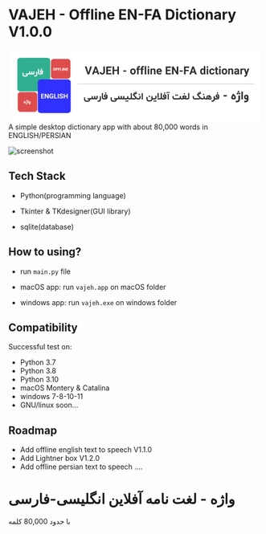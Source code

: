 # VAJEH - Offline EN-FA Dictionary V1.0.0
![header](https://github.com/amirkho-py/vajeh/blob/main/header.png)
A simple desktop dictionary app with about 80,000 words in ENGLISH/PERSIAN

![screenshot]((https://github.com/amirkho-py/vajeh/blob/main/ScreenShot.png))

## Tech Stack
- Python(programming language)

- Tkinter & TKdesigner(GUI library)

- sqlite(database)
## How to using?

- run `main.py` file

- macOS app: run `vajeh.app` on macOS folder

- windows app: run `vajeh.exe` on windows  folder


## Compatibility
Successful test on:
- Python 3.7
- Python 3.8
- Python 3.10
- macOS Montery & Catalina
- windows 7-8-10-11
- GNU/linux soon...

## Roadmap
- Add offline english text to speech V1.1.0
- Add Lightner box V1.2.0
- Add offline persian text to speech .... 



# واژه - لغت نامه آفلاین انگلیسی-فارسی
با حدود 80,000 کلمه










